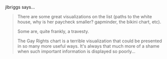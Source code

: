 jlbriggs says…
>	There are some great visualizations on the list (paths to the white house, why is her paycheck smaller? gapminder, the bikini chart, etc).
>	
>	Some are, quite frankly, a travesty.
>	
>	The Gay Rights chart is a terrible visualization that could be presented in so many more useful ways.  It's always that much more of a shame when such important information is displayed so poorly...
